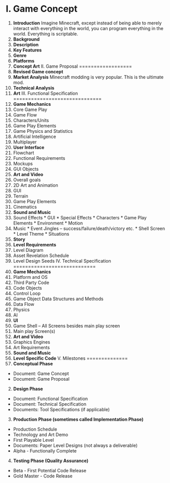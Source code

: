 I. Game Concept
============
1.  **Introduction**
Imagine Minecraft, except instead of being able to merely interact with everything in the world, you can program everything in the world.  Everything is scriptable.
2.  **Background**
3.  **Description**
4.  **Key Features**
5.  **Genre**
6.  **Platforms**
7.  **Concept Art**
II.  Game Proposal
==================
1.  **Revised Game concept**
2.  **Market Analysis**
Minecraft modding is very popular.  This is the ultimate mod.  
3.  **Technical Analysis**
4.  **Art**
III.  Functional Specification
==============================
1.  **Game Mechanics**
  1.	Core Game Play
  2.	Game Flow
  3.	Characters/Units
  4.	Game Play Elements
  5.	Game Physics and Statistics
  6.	Artificial Intelligence
  7.	Multiplayer
2.  **User Interface**
  1.	Flowchart
  2.	Functional Requirements
  3.	Mockups
  4.	GUI Objects
3.  **Art and Video**
  1.	Overall goals
  2.	2D Art and Animation
  3.  GUI
  4.  Terrain
  5.	Game Play Elements
  6.  Cinematics
4.  **Sound and Music**
  1.	Sound Effects
    *  GUI
    *	Special Effects
    *	Characters
    *	Game Play Elements
    *	Environment
    *	Motion
  2.	Music
    *	Event Jingles – success/failure/death/victory etc.
    *	Shell Screen
    *	Level Theme
    *	Situations
5.  **Story**
6.  **Level Requirements**
  1.	Level Diagram
  2.	Asset Revelation Schedule
  3.	Level Design Seeds
IV.  Technical Specification
============================
1.  **Game Mechanics**
  1.	Platform and OS
  2.	Third Party Code
  3.	Code Objects
  4.	Control Loop
  5.	Game Object Data Structures and Methods
  6.	Data Flow
  7.	Physics
  8.	AI
2.  **UI**
  1.	Game Shell – All Screens besides main play screen
  2.	Main play Screen(s)
3.  **Art and Video**
  1.	Graphics Engines
  2.	Art Requirements
4.  **Sound and Music**
5.  **Level Specific Code**
V.  Milestones
==============
1.  **Conceptual Phase** 
  *	Document: Game Concept
  *	Document: Game Proposal 
2.  **Design Phase** 
  *	Document: Functional Specification 
  *	Document: Technical Specification 
  *	Documents: Tool Specifications (if applicable) 
3.  **Production Phase (sometimes called Implementation Phase)** 
  *	Production Schedule 
  *	Technology and Art Demo 
  *	First Playable Level 
  *	Documents: Paper Level Designs (not always a deliverable) 
  *	Alpha - Functionally Complete 
4.  **Testing Phase (Quality Assurance)** 
  *	Beta - First Potential Code Release 
  *	Gold Master - Code Release 
